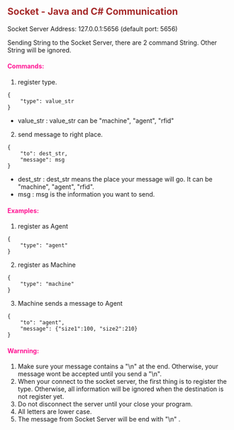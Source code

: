 ## <font color="#A52A2A">Socket - Java and C# Communication</font>
Socket Server Address: 127.0.0.1:5656 (default port: 5656)

Sending String to the Socket Server, there are 2 command String. 
Other String will be ignored.

#### <font color="#FF1493">Commands:</font>
1. register type.
```
{
	"type": value_str
}
```
- value_str : value_str can be "machine", "agent", "rfid"

2. send message to right place.
```
{
	"to": dest_str,
	"message": msg			
}
```
- dest_str : dest_str means the place your message will go. 
             It can be "machine", "agent", "rfid".
- msg : msg is the information you want to send.

#### <font color="#FF1493">Examples:</font>
1. register as Agent
```
{
	"type": "agent"
}
```

2. register as Machine
```
{
	"type": "machine"
}
```

3. Machine sends a message to Agent
```
{
	"to": "agent", 
	"message": {"size1":100, "size2":210}  
}
```

#### <font color="#FF1493">Warnning:</font>
1. Make sure your message contains a "\n" at the end. 
   Otherwise, your message wont be accepted until you send a "\n".
1. When your connect to the socket server, the first thing is to register the type. 
   Otherwise, all information will be ignored when the destination is not register yet.
1. Do not disconnect the server until your close your program.
1. All letters are lower case.
1. The message from Socket Server will be end with "\n" . 







